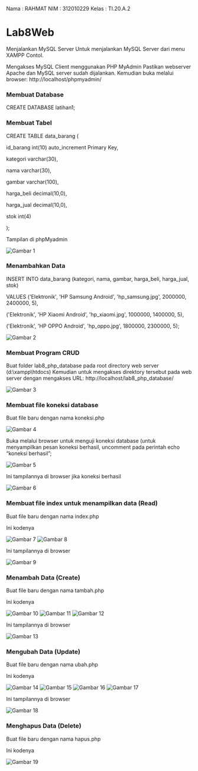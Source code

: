 Nama : RAHMAT
NIM : 312010229
Kelas : TI.20.A.2

# Lab8Web

Menjalankan MySQL Server
Untuk menjalankan MySQL Server dari menu XAMPP Contol.

Mengakses MySQL Client menggunakan PHP MyAdmin
Pastikan webserver Apache dan MySQL server sudah dijalankan. Kemudian buka
melalui browser: http://localhost/phpmyadmin/

### Membuat Database

CREATE DATABASE latihan1;

### Membuat Tabel

CREATE TABLE data_barang (

id_barang int(10) auto_increment Primary Key,

kategori varchar(30),

nama varchar(30),

gambar varchar(100),

harga_beli decimal(10,0),

harga_jual decimal(10,0),

stok int(4)

);

Tampilan di phpMyadmin

![Gambar 1](screenshot/ss1a.png)

### Menambahkan Data

INSERT INTO data_barang (kategori, nama, gambar, harga_beli, harga_jual, stok)

VALUES ('Elektronik', 'HP Samsung Android', 'hp_samsung.jpg', 2000000, 2400000, 5),

('Elektronik', 'HP Xiaomi Android', 'hp_xiaomi.jpg', 1000000, 1400000, 5),

('Elektronik', 'HP OPPO Android', 'hp_oppo.jpg', 1800000, 2300000, 5);

![Gambar 2](screenshot/ss1c.png)

### Membuat Program CRUD

Buat folder lab8_php_database pada root directory web server (d:\xampp\htdocs)
Kemudian untuk mengakses direktory tersebut pada web server dengan mengakses URL:
http://localhost/lab8_php_database/

![Gambar 3](screenshot/ss2a.png)

### Membuat file koneksi database

Buat file baru dengan nama koneksi.php

![Gambar 4](screenshot/ss2b.png)

Buka melalui browser untuk menguji koneksi database (untuk menyampilkan pesan
koneksi berhasil, uncomment pada perintah echo “koneksi berhasil”;

![Gambar 5](screenshot/ss2c.png)

Ini tampilannya di browser jika koneksi berhasil

![Gambar 6](screenshot/ss2d.png)

### Membuat file index untuk menampilkan data (Read)

Buat file baru dengan nama index.php

Ini kodenya

![Gambar 7](screenshot/ss3a.png)
![Gambar 8](screenshot/ss3b.png)

Ini tampilannya di browser

![Gambar 9](screenshot/ss3c.png)

### Menambah Data (Create)

Buat file baru dengan nama tambah.php

Ini kodenya

![Gambar 10](screenshot/ss4a.png)
![Gambar 11](screenshot/ss4b.png)
![Gambar 12](screenshot/ss4c.png)

Ini tampilannya di browser

![Gambar 13](screenshot/ss4d.png)

### Mengubah Data (Update)

Buat file baru dengan nama ubah.php

Ini kodenya

![Gambar 14](screenshot/ss5a.png)
![Gambar 15](screenshot/ss5b.png)
![Gambar 16](screenshot/ss5c.png)
![Gambar 17](screenshot/ss5d.png)

Ini tampilannya di browser

![Gambar 18](screenshot/ss5e.png)

### Menghapus Data (Delete)

Buat file baru dengan nama hapus.php

Ini kodenya

![Gambar 19](screenshot/ss6a.png)
